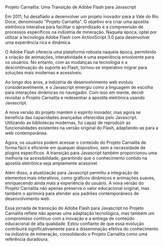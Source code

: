 Projeto Carnalita: Uma Transição de Adobe Flash para Javascript

Em 2011, fui desafiado a desenvolver um projeto inovador para a Vale do Rio Doce, denominado "Projeto Carnalita". O objetivo era criar uma apostila eletrônica interativa para facilitar o aprendizado e a compreensão de processos específicos na indústria de mineração. Naquela época, optei por utilizar a tecnologia Adobe Flash com ActionScript 3.0 para desenvolver uma experiência rica e dinâmica.

O Adobe Flash oferecia uma plataforma robusta naquela época, permitindo a criação de animações, interatividade e uma experiência envolvente para os usuários. No entanto, com as mudanças na tecnologia e a descontinuação do suporte ao Flash, tornou-se imperativo migrar para soluções mais modernas e acessíveis.

Ao longo dos anos, a indústria de desenvolvimento web evoluiu consideravelmente, e o Javascript emergiu como a linguagem de escolha para interações dinâmicas no navegador. Com isso em mente, decidi revisitar o Projeto Carnalita e redesenhar a apostila eletrônica usando Javascript.

A nova versão do projeto mantém o espírito inovador, mas agora se beneficia das capacidades avançadas oferecidas pelo Javascript. Utilizando as bibliotecas modernas, fui capaz de reproduzir as funcionalidades existentes na versão original do Flash, adaptando-as para a web contemporânea.

Agora, os usuários podem acessar o conteúdo do Projeto Carnalita de forma fácil e eficiente em qualquer dispositivo, sem a necessidade de plugins específicos. A transição para Javascript também proporcionou uma melhoria na acessibilidade, garantindo que o conhecimento contido na apostila eletrônica seja amplamente acessível.

Além disso, a atualização para Javascript permitiu a integração de elementos mais interativos, como gráficos dinâmicos e animações suaves, enriquecendo ainda mais a experiência do usuário. A nova versão do Projeto Carnalita não apenas preserva o valor educacional original, mas também o aprimora para atender aos padrões contemporâneos de desenvolvimento web.

Essa jornada de transição do Adobe Flash para Javascript no Projeto Carnalita reflete não apenas uma adaptação tecnológica, mas também um compromisso contínuo com a inovação e a entrega de conteúdo educacional de alta qualidade. Estou confiante de que essa evolução contribuirá significativamente para a disseminação efetiva do conhecimento na indústria de mineração, consolidando o Projeto Carnalita como uma referência duradoura.
